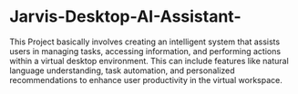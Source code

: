 # Jarvis-Desktop-AI-Assistant-
This Project basically involves creating an intelligent system that assists users in managing tasks, accessing information, and performing actions within a virtual desktop environment. This can include features like natural language understanding, task automation, and personalized recommendations to enhance user productivity in the virtual workspace.

